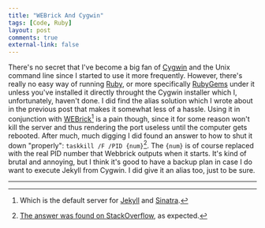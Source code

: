 ```yaml
---
title: "WEBrick And Cygwin" 
tags: [Code, Ruby]
layout: post
comments: true
external-link: false
---
```


There's no secret that I've become a big fan of [Cygwin](http://www.cygwin.com/ "Cygwin") and the Unix command line since I started to use it more frequently. However, there's really no easy way of running [Ruby](http://www.ruby-lang.org/en/ "Ruby"), or more specifically [RubyGems](http://rubygems.org/ "RubyGems") under it unless you've installed it directly throught the Cygwin installer which I, unfortunately, haven't done. I did find the alias solution which I wrote about in the previous post that makes it somewhat less of a hassle. Using it in conjunction with [WEBrick](http://www.ruby-doc.org/stdlib-1.9.3/libdoc/webrick/rdoc/WEBrick.html "Webbrick")[^20130228-1] is a pain though, since it for some reason won't kill the server and thus rendering the port useless until the computer gets rebooted. After much, much digging I did found an answer to how to shut it down "properly": `taskkill /F /PID {num}`[^20130228-2]. The `{num}` is of course replaced with the real PID number that Webbrick outputs when it starts. It's kind of brutal and annoying, but I think it's good to have a backup plan in case I do want to execute Jekyll from Cygwin. I did give it an alias too, just to be sure.

***

[^20130228-1]: Which is the default server for [Jekyll](http://jekyllrb.com/ "Jekyll") and [Sinatra](http://www.sinatrarb.com/ "Sinatra").
[^20130228-2]: [The answer was found on StackOverflow](http://stackoverflow.com/questions/14244288/how-do-i-kill-a-rails-webrick-server?rq=1 "How do I killa a Rails Webbrick server?"), as expected.
